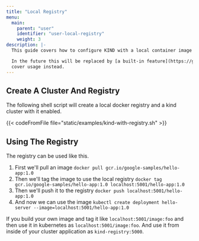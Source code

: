```yaml
---
title: "Local Registry"
menu:
  main:
    parent: "user"
    identifier: "user-local-registry"
    weight: 3
description: |-
  This guide covers how to configure KIND with a local container image registry.

  In the future this will be replaced by [a built-in feature](https://github.com/nholuongut/kind/issues/1213), and this guide will
  cover usage instead.
---
```

## Create A Cluster And Registry

The following shell script will create a local docker registry and a kind cluster
with it enabled.

{{< codeFromFile file="static/examples/kind-with-registry.sh" >}}

## Using The Registry

The registry can be used like this.

1. First we'll pull an image `docker pull gcr.io/google-samples/hello-app:1.0`
2. Then we'll tag the image to use the local registry `docker tag gcr.io/google-samples/hello-app:1.0 localhost:5001/hello-app:1.0`
3. Then we'll push it to the registry `docker push localhost:5001/hello-app:1.0`
4. And now we can use the image `kubectl create deployment hello-server --image=localhost:5001/hello-app:1.0`

If you build your own image and tag it like `localhost:5001/image:foo` and then use
it in kubernetes as `localhost:5001/image:foo`. And use it from inside of your cluster application as `kind-registry:5000`.
